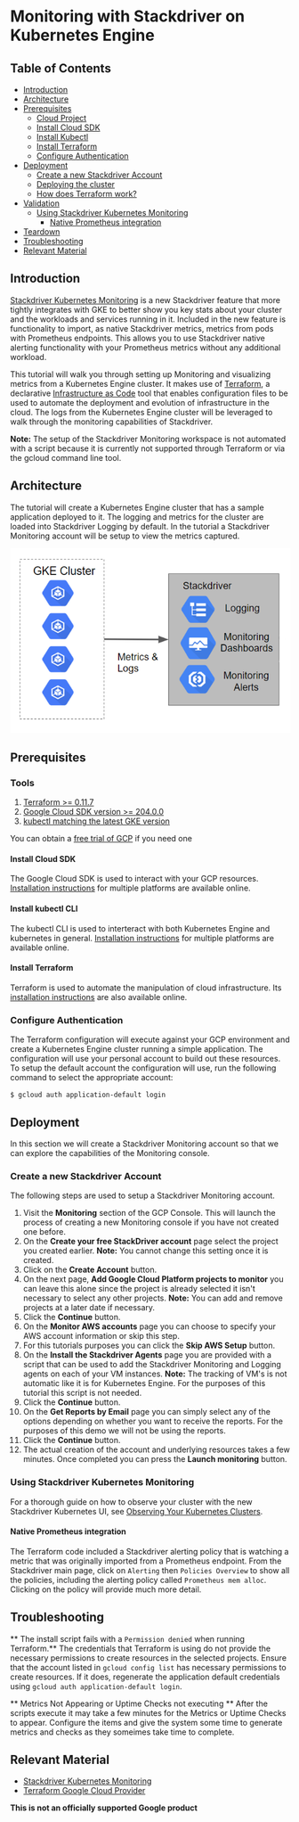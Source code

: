 # Monitoring with Stackdriver on Kubernetes Engine

## Table of Contents
* [Introduction](#introduction)
* [Architecture](#architecture)
* [Prerequisites](#prerequisites)
  * [Cloud Project](#cloud-project)
  * [Install Cloud SDK](#install-cloud-sdk)
  * [Install Kubectl](#install-kubectl)
  * [Install Terraform](#install-terraform)
  * [Configure Authentication](#configure-authentication)
* [Deployment](#deployment)
  * [Create a new Stackdriver Account](#create-a-new-stackdriver-account)
  * [Deploying the cluster](#deploying-the-cluster)
  * [How does Terraform work?](#how-does-terraform-work)
* [Validation](#validation)
  * [Using Stackdriver Kubernetes Monitoring](#using-stackdriver-kubernetes-monitoring)
    * [Native Prometheus integration](#native-prometheus-integration)
* [Teardown](#teardown)
* [Troubleshooting](#troubleshooting)
* [Relevant Material](#relevant-material)

## Introduction
[Stackdriver Kubernetes Monitoring](https://cloud.google.com/monitoring/kubernetes-engine/) is a new Stackdriver feature that more tightly integrates with GKE to better show you key stats about your cluster and the workloads and services running in it. Included in the new feature is functionality to import, as native Stackdriver metrics, metrics from pods with Prometheus endpoints. This allows you to use Stackdriver native alerting functionality with your Prometheus metrics without any additional workload.

This tutorial will walk you through setting up Monitoring and visualizing metrics from a Kubernetes Engine cluster.  It makes use of [Terraform](https://www.terraform.io/), a declarative [Infrastructure as Code](https://en.wikipedia.org/wiki/Infrastructure_as_Code) tool that enables configuration files to be used to automate the deployment and evolution of infrastructure in the cloud.  The logs from the Kubernetes Engine cluster will be leveraged to walk through the monitoring capabilities of Stackdriver.

**Note:** The setup of the Stackdriver Monitoring workspace is not automated with a script because it is currently not supported through Terraform or via the gcloud command line tool.

## Architecture

The tutorial will create a Kubernetes Engine cluster that has a sample application deployed to it.  The logging and metrics for the cluster are loaded into Stackdriver Logging by default.  In the tutorial a Stackdriver Monitoring account will be setup to view the metrics captured.

![Monitoring Architecture](docs/architecture.png)

## Prerequisites

### Tools
1. [Terraform >= 0.11.7](https://www.terraform.io/downloads.html)
2. [Google Cloud SDK version >= 204.0.0](https://cloud.google.com/sdk/docs/downloads-versioned-archives)
3. [kubectl matching the latest GKE version](https://kubernetes.io/docs/tasks/tools/install-kubectl/)

You can obtain a [free trial of GCP](https://cloud.google.com/free/) if you need one

#### Install Cloud SDK
The Google Cloud SDK is used to interact with your GCP resources.
[Installation instructions](https://cloud.google.com/sdk/downloads) for multiple platforms are available online.

#### Install kubectl CLI

The kubectl CLI is used to interteract with both Kubernetes Engine and kubernetes in general.
[Installation instructions](https://cloud.google.com/kubernetes-engine/docs/quickstart)
for multiple platforms are available online.

#### Install Terraform

Terraform is used to automate the manipulation of cloud infrastructure. Its
[installation instructions](https://www.terraform.io/intro/getting-started/install.html) are also available online.

### Configure Authentication

The Terraform configuration will execute against your GCP environment and create a Kubernetes Engine cluster running a simple application.  The configuration will use your personal account to build out these resources.  To setup the default account the configuration will use, run the following command to select the appropriate account:

```console
$ gcloud auth application-default login
```

## Deployment

In this section we will create a Stackdriver Monitoring account so that we can explore the capabilities of the Monitoring console.

### Create a new Stackdriver Account

The following steps are used to setup a Stackdriver Monitoring account.
1. Visit the **Monitoring** section of the GCP Console.  This will launch the process of creating a new Monitoring console if you have not created one before.
2. On the **Create your free StackDriver account** page select the project you created earlier.  **Note:** You cannot change this setting once it is created.
3. Click on the **Create Account** button.
4. On the next page, **Add Google Cloud Platform projects to monitor** you can leave this alone since the project is already selected it isn't necessary to select any other projects.  **Note:** You can add and remove projects at a later date if necessary.
5. Click the **Continue** button.
6. On the **Monitor AWS accounts** page you can choose to specify your AWS account information or skip this step.
7. For this tutorials purposes you can click the **Skip AWS Setup** button.
8. On the **Install the Stackdriver Agents** page you are provided with a script that can be used to add the Stackdriver Monitoring and Logging agents on each of your VM instances.  **Note:** The tracking of VM's is not automatic like it is for Kubernetes Engine.  For the purposes of this tutorial this script is not needed.
9. Click the **Continue** button.
10. On the **Get Reports by Email** page you can simply select any of the options depending on whether you want to receive the reports.  For the purposes of this demo we will not be using the reports.
11. Click the **Continue** button.
12. The actual creation of the account and underlying resources takes a few minutes.  Once completed you can press the **Launch monitoring** button.

### Using Stackdriver Kubernetes Monitoring

For a thorough guide on how to observe your cluster with the new Stackdriver Kubernetes UI, see [Observing Your Kubernetes Clusters](https://cloud.google.com/monitoring/kubernetes-engine/observing).

#### Native Prometheus integration

The Terraform code included a Stackdriver alerting policy that is watching a metric that was originally imported from a Prometheus endpoint.
From the Stackdriver main page, click on `Alerting` then `Policies Overview` to show all the policies, including the alerting policy called `Prometheus mem alloc`. Clicking on the policy will provide much more detail.

## Troubleshooting

** The install script fails with a `Permission denied` when running Terraform.**
The credentials that Terraform is using do not provide the
necessary permissions to create resources in the selected projects. Ensure
that the account listed in `gcloud config list` has necessary permissions to
create resources. If it does, regenerate the application default credentials
using `gcloud auth application-default login`.

** Metrics Not Appearing or Uptime Checks not executing **
After the scripts execute it may take a few minutes for the Metrics or Uptime Checks to appear.  Configure the items and give the system some time to generate metrics and checks as they someimes take time to complete.

## Relevant Material
* [Stackdriver Kubernetes Monitoring](https://cloud.google.com/monitoring/kubernetes-engine/)
* [Terraform Google Cloud Provider](https://www.terraform.io/docs/providers/google/index.html)


**This is not an officially supported Google product**
